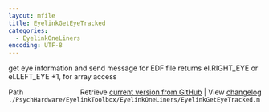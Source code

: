 ```yaml
---
layout: mfile
title: EyelinkGetEyeTracked
categories:
  - EyelinkOneLiners
encoding: UTF-8
---
```


get eye information and send message for EDF file
returns el.RIGHT\_EYE or el.LEFT\_EYE +1, for array access


<div class="code_header" style="text-align:right;">
  <span style="float:left;">Path&nbsp;&nbsp;</span> <span class="counter">Retrieve <a href=
  "https://raw.github.com/Psychtoolbox-3/Psychtoolbox-3/beta/./PsychHardware/EyelinkToolbox/EyelinkOneLiners/EyelinkGetEyeTracked.m">current version from GitHub</a> | View <a href=
  "https://github.com/Psychtoolbox-3/Psychtoolbox-3/commits/beta/./PsychHardware/EyelinkToolbox/EyelinkOneLiners/EyelinkGetEyeTracked.m">changelog</a></span>
</div>
<div class="code">
  <code>./PsychHardware/EyelinkToolbox/EyelinkOneLiners/EyelinkGetEyeTracked.m</code>
</div>

